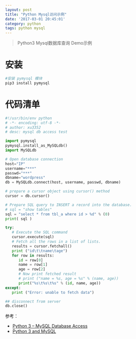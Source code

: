 ```yaml
---
layout: post
title: "Python Mysql访问示例"
date: '2017-03-01 20:45:01'
category: python
tags: python mysql
---
```


> Python3 Mysql数据库查询 Demo示例

# 安装
```bash
#安装 pymysql 模块
pip3 install pymysql
```

# 代码清单
```python
#!/usr/bin/env python
# -*- encoding: utf-8 -*-
# author: xu3352
# desc: mysql db access test

import pymysql
pymysql.install_as_MySQLdb()
import MySQLdb

# Open database connection
host="IP"
username="***"
passwd="***"
dbname="wordpress"
db = MySQLdb.connect(host, username, passwd, dbname)

# prepare a cursor object using cursor() method
cursor = db.cursor()

# Prepare SQL query to INSERT a record into the database.
# sql = "show tables"
sql = "select * from tbl_a where id > %d" % (0)
print( sql )

try:
   # Execute the SQL command
   cursor.execute(sql)
   # Fetch all the rows in a list of lists.
   results = cursor.fetchall()
   print ("id\t\tname\tage")
   for row in results:
      id = row[0]
      name = row[1]
      age = row[2]
      # Now print fetched result
      # print ("name = %s, age = %s" % (name, age))
      print("%s\t%s\t%s" % (id, name, age))
except:
   print ("Error: unable to fetch data")

## disconnect from server
db.close()
```

参考：
- [Python 3 – MySQL Database Access](https://www.tutorialspoint.com/python3/python_database_access.htm)
- [Python 3 and MySQL](http://stackoverflow.com/questions/4960048/python-3-and-mysql)

